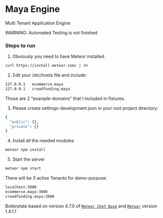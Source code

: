# Maya Engine
Multi Tenant Application Engine

WARNING: Automated Testing is not finished

### Steps to run

1. Obviously you need to have Meteor installed.

```bash
curl https://install.meteor.com/ | sh
```

2. Edit your /etc/hosts file and include:

```bash
127.0.0.1   ecommerce.maya
127.0.0.1   crowdfunding.maya
```

Those are 2 "example-domains" that I included in fixtures.

3. Please create settings-development.json in your root project directory:
```bash
{
  "public": {},
  "private": {}
}
```

4. Install all the needed modules
```bash
meteor npm install
```

5. Start the server
```bash
meteor npm start
```

There will be 3 active Tenants for demo-purpose:
```bash
localhost:3000
ecommerce.maya:3000
crowdfunding.maya:3000
```

Boilerplate based on version 4.7.0 of [`Meteor Chef Base`](https://themeteorchef.com/base) and [`Meteor`](https://www.meteor.com) version 1.4.1.1 
